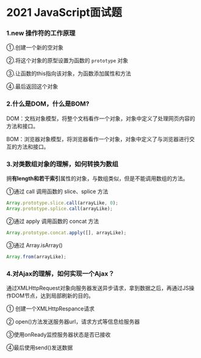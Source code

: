 # 2021 JavaScript面试题

### 1.new 操作符的工作原理

①.创建一个新的空对象

②.将这个对象的原型设置为函数的  ``prototype``  对象

③.让函数的this指向该对象，为函数添加属性和方法

④.最后返回这个对象



### 2.什么是DOM，什么是BOM?

DOM：文档对象模型，将整个文档看作一个对象，对象中定义了处理网页内容的方法和接口。

BOM：浏览器对象模型，将浏览器看作一个对象，对象中定义了与浏览器进行交互的方法和接口。



### 3.对类数组对象的理解，如何转换为数组

拥**有length和若干索引**属性的对象，与数组类似，但是不能调用数组的方法。

①通过 call 调用函数的 slice、splice 方法  

```javascript
Array.prototype.slice.call(arrayLike, 0);
Array.prototype.splice.call(arrayLike);
```

②通过 apply 调用函数的 concat 方法

```javascript
Array.prototype.concat.apply([], arrayLike);
```

③通过 Array.isArray()

```javascript
Array.from(arrayLike);
```



### 4.对Ajax的理解，如何实现一个Ajax？

通过XMLHttpRequest对象向服务器发送异步请求，拿到数据之后，再通过JS操作DOM节点，达到局部刷新的目的。

① 创建一个XMLHttpRespance请求

② open()方法发送服务器url，请求方式等信息给服务器

③使用onReady监控服务器状态是否已接收

④最后使用send()发送数据









